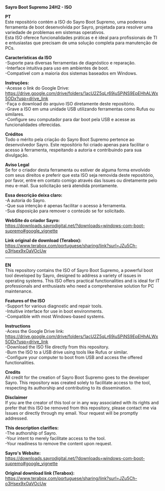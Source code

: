 **Sayro Boot Supremo  24H2 - ISO**

**PT**<br/> 
Este repositório contém a ISO do Sayro Boot Supremo, uma poderosa ferramenta de boot 
desenvolvida por Sayro, projetada para resolver uma 
variedade de problemas em sistemas operativos. <br/>
Esta ISO oferece funcionalidades práticas e é ideal para profissionais de TI e
entusiastas que precisam de uma solução completa para manutenção de PCs.

**Características da ISO**<br/>
-Suporte para diversas ferramentas de diagnóstico e reparação.<br/>
-Interface intuitiva para uso em ambientes de boot.<br/>
-Compatível com a maioria dos sistemas baseados em Windows.<br/>

**Instruções:**<br/>
-Acesse o link do Google Drive: https://drive.google.com/drive/folders/1acU2Z5qLr69iuSPjNS9EpEHhALWx5ODx?usp=drive_link<br/>
-Faça o download do arquivo ISO diretamente deste repositório.<br/>
-Grave a ISO em uma unidade USB utilizando ferramentas como Rufus ou similares.<br/>
-Configure seu computador para dar boot pela USB e acesse as funcionalidades oferecidas.<br/>

**Créditos**<br/>
Todo o mérito pela criação do Sayro Boot Supremo pertence ao desenvolvedor Sayro. Este repositório foi criado apenas para 
facilitar o acesso à ferramenta, respeitando a autoria e contribuindo para sua divulgação.

**Aviso Legal**<br/>
Se for o criador desta ferramenta ou estiver de alguma forma envolvido com seus direitos e preferir que esta ISO seja removida deste repositório, por favor, entre em contato comigo 
através das Issues ou diretamente pelo meu e-mail. Sua solicitação será atendida prontamente.

**Essa descrição deixa claro:**<br/>
-A autoria do Sayro.<br/>
-Que sua intenção é apenas facilitar o acesso à ferramenta.<br/>
-Sua disposição para remover o conteúdo se for solicitado.<br/>

**WebSite do criador Sayro:**<br/>
https://downloads.sayrodigital.net/?downloads=windows-com-boot-supremo#google_vignette

**Link original de download (Terabox):**<br/>
https://www.terabox.com/portuguese/sharing/link?surl=JZu5Ch-o3Hsex9xOaVOcUw
____________________________________________________________________________________________________________________
**EN**<br/>
This repository contains the ISO of Sayro Boot Supremo, a powerful boot tool developed by Sayro, designed to 
address a variety of issues in operating systems. This ISO offers practical functionalities and is ideal for IT professionals 
and enthusiasts who need a comprehensive solution for PC maintenance.

**Features of the ISO**<br/>
-Support for various diagnostic and repair tools.<br/>
-Intuitive interface for use in boot environments.<br/>
-Compatible with most Windows-based systems.<br/>

**Instructions**<br/>
-Acess the Google Drive link: https://drive.google.com/drive/folders/1acU2Z5qLr69iuSPjNS9EpEHhALWx5ODx?usp=drive_link<br/>
-Download the ISO file directly from this repository.<br/>
-Burn the ISO to a USB drive using tools like Rufus or similar.<br/>
-Configure your computer to boot from USB and access the offered functionalities.<br/>

**Credits**<br/>
All credit for the creation of Sayro Boot Supremo goes to the developer Sayro. This repository was created solely to 
facilitate access to the tool, respecting its authorship and contributing to its dissemination.

**Disclaimer**<br/>
If you are the creator of this tool or in any way associated with its rights and prefer that this ISO be removed from this 
repository, please contact me via Issues or directly through my email. Your request will be promptly addressed.

**This description clarifies:**<br/>
-The authorship of Sayro.<br/>
-Your intent to merely facilitate access to the tool.<br/>
-Your readiness to remove the content upon request.<br/>

**Sayro's Website:**<br/>
https://downloads.sayrodigital.net/?downloads=windows-com-boot-supremo#google_vignette

**Original download link (Terabox):**<br/>
https://www.terabox.com/portuguese/sharing/link?surl=JZu5Ch-o3Hsex9xOaVOcUw
